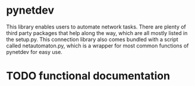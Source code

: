 pynetdev
========

This library enables users to automate network tasks.  There are plenty
of third party packages that help along the way, which are all mostly
listed in the setup.py.  This connection library also comes bundled with
a script called netautomaton.py, which is a wrapper for most common
functions of pynetdev for easy use.


####
# TODO functional documentation

